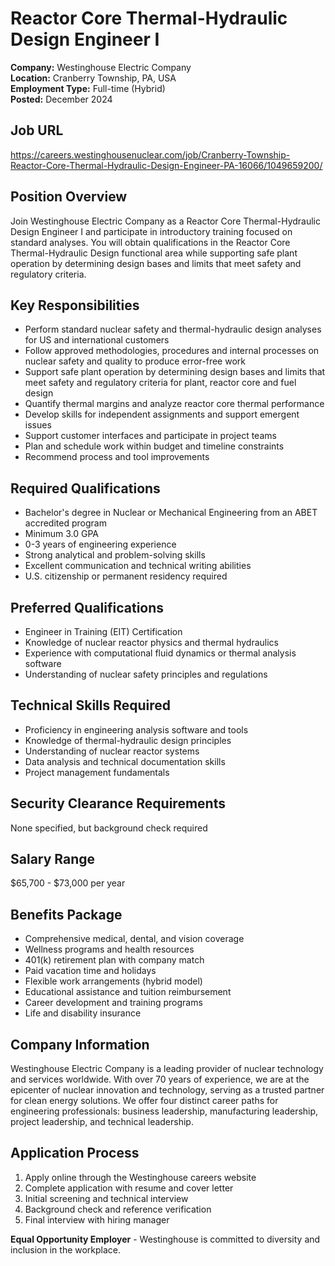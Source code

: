 # Reactor Core Thermal-Hydraulic Design Engineer I
**Company:** Westinghouse Electric Company  
**Location:** Cranberry Township, PA, USA  
**Employment Type:** Full-time (Hybrid)  
**Posted:** December 2024  

## Job URL
https://careers.westinghousenuclear.com/job/Cranberry-Township-Reactor-Core-Thermal-Hydraulic-Design-Engineer-PA-16066/1049659200/

## Position Overview
Join Westinghouse Electric Company as a Reactor Core Thermal-Hydraulic Design Engineer I and participate in introductory training focused on standard analyses. You will obtain qualifications in the Reactor Core Thermal-Hydraulic Design functional area while supporting safe plant operation by determining design bases and limits that meet safety and regulatory criteria.

## Key Responsibilities
- Perform standard nuclear safety and thermal-hydraulic design analyses for US and international customers
- Follow approved methodologies, procedures and internal processes on nuclear safety and quality to produce error-free work
- Support safe plant operation by determining design bases and limits that meet safety and regulatory criteria for plant, reactor core and fuel design
- Quantify thermal margins and analyze reactor core thermal performance
- Develop skills for independent assignments and support emergent issues
- Support customer interfaces and participate in project teams
- Plan and schedule work within budget and timeline constraints
- Recommend process and tool improvements

## Required Qualifications
- Bachelor's degree in Nuclear or Mechanical Engineering from an ABET accredited program
- Minimum 3.0 GPA
- 0-3 years of engineering experience
- Strong analytical and problem-solving skills
- Excellent communication and technical writing abilities
- U.S. citizenship or permanent residency required

## Preferred Qualifications
- Engineer in Training (EIT) Certification
- Knowledge of nuclear reactor physics and thermal hydraulics
- Experience with computational fluid dynamics or thermal analysis software
- Understanding of nuclear safety principles and regulations

## Technical Skills Required
- Proficiency in engineering analysis software and tools
- Knowledge of thermal-hydraulic design principles
- Understanding of nuclear reactor systems
- Data analysis and technical documentation skills
- Project management fundamentals

## Security Clearance Requirements
None specified, but background check required

## Salary Range
$65,700 - $73,000 per year

## Benefits Package
- Comprehensive medical, dental, and vision coverage
- Wellness programs and health resources
- 401(k) retirement plan with company match
- Paid vacation time and holidays
- Flexible work arrangements (hybrid model)
- Educational assistance and tuition reimbursement
- Career development and training programs
- Life and disability insurance

## Company Information
Westinghouse Electric Company is a leading provider of nuclear technology and services worldwide. With over 70 years of experience, we are at the epicenter of nuclear innovation and technology, serving as a trusted partner for clean energy solutions. We offer four distinct career paths for engineering professionals: business leadership, manufacturing leadership, project leadership, and technical leadership.

## Application Process
1. Apply online through the Westinghouse careers website
2. Complete application with resume and cover letter
3. Initial screening and technical interview
4. Background check and reference verification
5. Final interview with hiring manager

**Equal Opportunity Employer** - Westinghouse is committed to diversity and inclusion in the workplace.